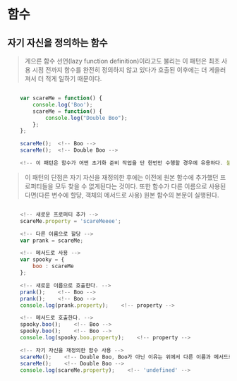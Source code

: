 # 함수

## 자기 자신을 정의하는 함수
> 게으른 함수 선언(lazy function definition)이라고도 불리는 이 패턴은 최초 사용 시점 전까지 함수를 완전히 정의하지 않고 있다가 호출된 이후에는 더 게을러져서 더 적게 일하기 때문이다.

```javascript

    var scareMe = function() {
        console.log('Boo');
        scareMe = function() {
            console.log("Double Boo");
        };
    };

    scareMe();  <!-- Boo -->
    scareMe();  <!-- Double Boo -->

    <!-- 이 패턴은 함수가 어떤 초기화 준비 작업을 단 한번만 수행할 경우에 유용하다. 불필요한 작업을 반복할 이유가 없기 때문에 함수의 일부는 더 이상 쓸모가 없다. -->

```
> 이 패턴의 단점은 자기 자신을 재정의한 후에는 이전에 원본 함수에 추가했던 프로퍼티들을 모두 찾을 수 없게된다는 것이다. 또한 함수가 다른 이름으로 사용된다면(다른 변수에 할당, 객체의 메서드로 사용) 원본 함수의 본문이 실행된다.

```javascript

    <!-- 새로운 프로퍼티 추가 -->
    scareMe.property = 'scareMeeee';

    <!-- 다른 이름으로 할당 -->
    var prank = scareMe;

    <!-- 메서드로 사용 -->
    var spooky = {
        boo : scareMe
    };

    <!-- 새로운 이름으로 호출한다. -->
    prank();    <!-- Boo -->
    prank();    <!-- Boo -->
    console.log(prank.property);    <!-- property -->

    <!-- 메서드로 호출한다. -->
    spooky.boo();    <!-- Boo -->
    spooky.boo();    <!-- Boo -->
    console.log(spooky.boo.property);    <!-- property -->

    <!-- 자기 자신을 재정의한 함수 사용 -->
    scareMe();    <!-- Double Boo, Boo가 아닌 이유는 위에서 다른 이름과 메서드로 scareMe가 최초호출 된 이후 이기 때문이다-->
    scareMe();    <!-- Double Boo -->
    console.log(scareMe.property);    <!-- 'undefined' -->

```
